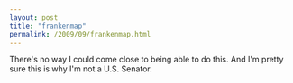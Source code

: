 ```yaml
---
layout: post
title: "frankenmap"
permalink: /2009/09/frankenmap.html
---
```


<p>There's no way I could come close to being able to do this.  And I'm pretty sure this is why I'm not a U.S. Senator.</p>

<p><object width="425" height="344"><param name="movie" value="http://www.youtube.com/v/h0-FYyuvrRk&amp;color1=0xb1b1b1&amp;color2=0xcfcfcf&amp;hl=en&amp;feature=player_embedded&amp;fs=1"></param><param name="allowFullScreen" value="true"></param><param name="allowScriptAccess" value="always"></param><embed src="http://www.youtube.com/v/h0-FYyuvrRk&amp;color1=0xb1b1b1&amp;color2=0xcfcfcf&amp;hl=en&amp;feature=player_embedded&amp;fs=1" type="application/x-shockwave-flash" allowfullscreen="true" allowScriptAccess="always" width="425" height="344"></embed></object></p>



